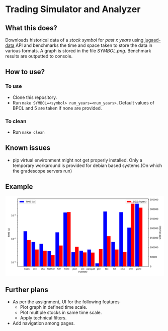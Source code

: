 # Trading Simulator and Analyzer

## What this does?
Downloads historical data of a _stock symbol_ for _past x years_ using [jugaad-data](https://github.com/jugaad-py/jugaad-data) API and benchmarks the time and space taken to store the data in various formats.
A graph is stored in the file _SYMBOL.png_. Benchmark results are outputted to console.

## How to use?
### To use
* Clone this repository.
* Run `make SYMBOL=<symbol> num_years=<num_years>`. Default values of BPCL and 5 are taken if none are provided.

### To clean
* Run `make clean`

## Known issues
* pip virtual environment might not get properly installed. 
    Only a temporary workaround is provided for debian based systems.(On which the gradescope servers run)

## Example
![BPCL](imgs/BPCL.png)


## Further plans
* As per the assignment, UI for the following features
    * Plot graph in defined time scale.
    * Plot multiple stocks in same time scale.
    * Apply technical filters.
* Add navigation among pages.